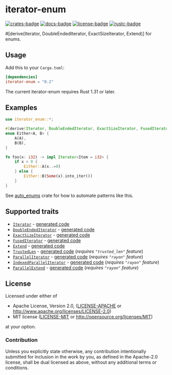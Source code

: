 # iterator-enum

[![crates-badge]][crates-url]
[![docs-badge]][docs-url]
[![license-badge]][license]
[![rustc-badge]][rustc-url]

[crates-badge]: https://img.shields.io/crates/v/iterator-enum.svg
[crates-url]: https://crates.io/crates/iterator-enum/
[docs-badge]: https://docs.rs/iterator-enum/badge.svg
[docs-url]: https://docs.rs/iterator-enum/
[license-badge]: https://img.shields.io/crates/l/iterator-enum.svg
[license]: #license
[rustc-badge]: https://img.shields.io/badge/rustc-1.31+-lightgray.svg
[rustc-url]: https://blog.rust-lang.org/2018/12/06/Rust-1.31-and-rust-2018.html

\#\[derive(Iterator, DoubleEndedIterator, ExactSizeIterator, Extend)\] for enums.

## Usage

Add this to your `Cargo.toml`:

```toml
[dependencies]
iterator-enum = "0.2"
```

The current iterator-enum requires Rust 1.31 or later.

## Examples

```rust
use iterator_enum::*;

#[derive(Iterator, DoubleEndedIterator, ExactSizeIterator, FusedIterator, Extend)]
enum Either<A, B> {
    A(A),
    B(B),
}

fn foo(x: i32) -> impl Iterator<Item = i32> {
    if x > 0 {
        Either::A(x..=0)
    } else {
        Either::B(Some(x).into_iter())
    }
}
```

See [auto_enums](https://github.com/taiki-e/auto_enums) crate for how to automate patterns like this.

## Supported traits

* [`Iterator`](https://doc.rust-lang.org/std/iter/trait.Iterator.html) - [generated code](doc/iterator.md)
* [`DoubleEndedIterator`](https://doc.rust-lang.org/std/iter/trait.DoubleEndedIterator.html) - [generated code](doc/double_ended_iterator.md)
* [`ExactSizeIterator`](https://doc.rust-lang.org/std/iter/trait.ExactSizeIterator.html) - [generated code](doc/exact_size_iterator.md)
* [`FusedIterator`](https://doc.rust-lang.org/std/iter/trait.FusedIterator.html) - [generated code](doc/fused_iterator.md)
* [`Extend`](https://doc.rust-lang.org/std/iter/trait.Extend.html) - [generated code](doc/extend.md)
* [`TrustedLen`](https://doc.rust-lang.org/std/iter/trait.TrustedLen.html) - [generated code](doc/trusted_len.md) (*requires `"trusted_len"` feature*)
* [`ParallelIterator`](https://docs.rs/rayon/1/rayon/iter/trait.ParallelIterator.html) - [generated code](doc/parallel_iterator.md) (*requires `"rayon"` feature*)
* [`IndexedParallelIterator`](https://docs.rs/rayon/1/rayon/iter/trait.IndexedParallelIterator.html) - [generated code](doc/indexed_parallel_iterator.md) (*requires `"rayon"` feature*)
* [`ParallelExtend`](https://docs.rs/rayon/1/rayon/iter/trait.ParallelExtend.html) - [generated code](doc/parallel_extend.md) (*requires `"rayon"` feature*)

## License

Licensed under either of

* Apache License, Version 2.0, ([LICENSE-APACHE](LICENSE-APACHE) or <http://www.apache.org/licenses/LICENSE-2.0>)
* MIT license ([LICENSE-MIT](LICENSE-MIT) or <http://opensource.org/licenses/MIT>)

at your option.

### Contribution

Unless you explicitly state otherwise, any contribution intentionally submitted for inclusion in the work by you, as defined in the Apache-2.0 license, shall be dual licensed as above, without any additional terms or conditions.
